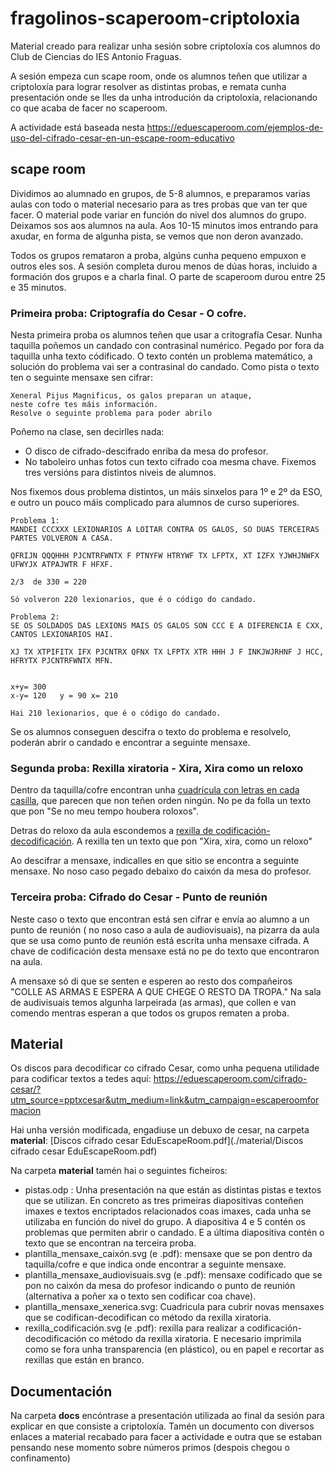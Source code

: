 # fragolinos-scaperoom-criptoloxia

Material creado para realizar unha sesión sobre criptoloxía cos alumnos do Club de Ciencias do IES Antonio Fraguas. 

A sesión empeza cun scape room, onde os alumnos teñen que utilizar a criptoloxía para lograr resolver as distintas probas, e remata cunha presentación onde se lles da unha introdución  da criptoloxía, relacionando co que acaba de facer no scaperoom.

A actividade está baseada nesta https://eduescaperoom.com/ejemplos-de-uso-del-cifrado-cesar-en-un-escape-room-educativo

## scape room

Dividimos ao alumnado en grupos, de 5-8 alumnos, e preparamos varias aulas con todo o material necesario para as tres probas que van ter que facer. O material pode variar en función do nivel dos alumnos do grupo. Deixamos sos aos alumnos na aula. Aos 10-15 minutos imos entrando para axudar, en forma de algunha pista, se vemos que non deron avanzado.

Todos os grupos remataron a proba, algúns cunha pequeno empuxon e outros eles sos. A sesión completa durou menos de dúas horas, incluido a formación dos grupos e a charla final. O parte de scaperoom durou entre 25 e 35 minutos.

### Primeira proba: Criptografía do Cesar - O cofre.

Nesta primeira proba os alumnos teñen que usar a critografía Cesar. Nunha taquilla poñemos un candado con contrasinal numérico. Pegado por fora da taquilla unha texto códificado. O texto contén un problema matemático, a solución do problema vai ser a contrasinal do candado. Como pista o texto ten o seguinte mensaxe sen cifrar:

```
Xeneral Pijus Magnificus, os galos preparan un ataque, 
neste cofre tes máis información. 
Resolve o seguinte problema para poder abrilo
```

Poñemo na clase, sen decirlles nada:

* O disco de cifrado-descifrado enriba da mesa do profesor.
* No taboleiro unhas fotos cun texto cifrado coa mesma chave. Fixemos tres versións para distintos niveis de alumnos.

Nos fixemos dous problema distintos, un máis sinxelos para 1º e 2º da ESO, e outro un pouco máis complicado para alumnos de curso superiores.

```
Problema 1:
MANDEI CCCXXX LEXIONARIOS A LOITAR CONTRA OS GALOS, SO DUAS TERCEIRAS PARTES VOLVERON A CASA.

QFRIJN QQQHHH PJCNTRFWNTX F PTNYFW HTRYWF TX LFPTX, XT IZFX YJWHJNWFX UFWYJX ATPAJWTR F HFXF.

2/3  de 330 = 220 

Só volveron 220 lexionarios, que é o código do candado.

Problema 2:
SE OS SOLDADOS DAS LEXIONS MAIS OS GALOS SON CCC E A DIFERENCIA E CXX, CANTOS LEXIONARIOS HAI.

XJ TX XTPIFITX IFX PJCNTRX QFNX TX LFPTX XTR HHH J F INKJWJRHNF J HCC, HFRYTX PJCNTRFWNTX MFN.


x+y= 300
x-y= 120   y = 90 x= 210

Hai 210 lexionarios, que é o código do candado.
```

Se os alumnos conseguen descifra o texto do problema e resolvelo, poderán abrir o candado e encontrar a seguinte mensaxe.

### Segunda proba: Rexilla xiratoria - Xira, Xira como un reloxo

Dentro da taquilla/cofre encontran unha [cuadrícula con letras en cada casilla](./maerial/plantilla_mensaje_caixón.pdf), que parecen que non teñen orden ningún. No pe da folla un texto que pon "Se no meu tempo houbera roloxos".

Detras do reloxo da aula escondemos a [rexilla de codificación-decodificación](./material/rexilla_codificación.pdf). A rexilla ten un texto que pon "Xira, xira, como un reloxo"

Ao descifrar a mensaxe, indicalles en que sitio se encontra a seguinte mensaxe. No noso caso pegado debaixo do caixón da mesa do profesor.

### Terceira proba: Cifrado do Cesar - Punto de reunión

Neste caso o texto que encontran está sen cifrar e envía ao alumno a un punto de reunión ( no noso caso a aula de audiovisuais), na pizarra da aula que se usa como punto de reunión está escrita unha mensaxe cifrada. A chave de codificación desta mensaxe está no pe do texto que encontraron na aula.

A mensaxe só di que se senten e esperen ao resto dos compañeiros "COLLE AS ARMAS E ESPERA A QUE CHEGE O RESTO DA TROPA."
Na sala de audivisuais temos algunha larpeirada (as armas), que collen e van comendo mentras esperan a que todos os grupos rematen a proba.

## Material
Os discos para decodificar co cifrado Cesar, como unha pequena utilidade para codificar textos a tedes aquí:
https://eduescaperoom.com/cifrado-cesar/?utm_source=pptxcesar&utm_medium=link&utm_campaign=escaperoomformacion

Hai unha versión modificada, engadiuse un debuxo de cesar, na carpeta **material**: [Discos cifrado cesar EduEscapeRoom.pdf](./material/Discos cifrado cesar EduEscapeRoom.pdf)

Na carpeta **material** tamén hai o seguintes ficheiros:
* pistas.odp : Unha presentación na que están as distintas pistas e textos que se utilizan. En concreto as tres primeiras diapositivas conteñen imaxes e textos encriptados relacionados coas imaxes, cada unha se utilizaba en función do nivel do grupo. A diapositiva 4 e 5 contén os problemas que permiten abrir o candado. E a última diapositiva contén o texto que se encontran na terceira proba.
* plantilla_mensaxe_caixón.svg (e .pdf): mensaxe que se pon dentro da taquilla/cofre e que indica onde encontrar a seguinte mensaxe.
* plantilla_mensaxe_audiovisuais.svg (e .pdf): mensaxe codificado que se pon no caixón da mesa do profesor indicando o punto de reunión (alternativa a poñer xa o texto sen codificar coa chave).
* plantilla_mensaxe_xenerica.svg: Cuadricula para cubrir novas mensaxes que se codifican-decodifican co método da rexilla xiratoria.
* rexilla_codificación.svg (e .pdf): rexilla para realizar a codificación-decodificación co método da rexilla xiratoria. E necesario imprimila como se fora unha transparencia (en plástico), ou en papel e recortar as rexillas que están en branco.

## Documentación
Na carpeta **docs** encóntrase a presentación utilizada ao final da sesión para explicar en que consiste a criptoloxía.
Tamén un documento con diversos enlaces a material recabado para facer a actividade e outra que se estaban pensando nese momento sobre números primos (despois chegou o confinamento)

